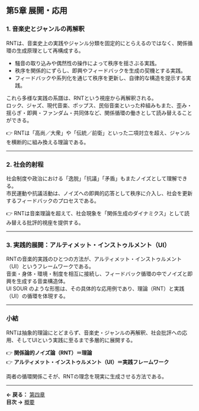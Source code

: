 ## 第5章 展開・応用

### 1. 音楽史とジャンルの再解釈
RNTは、音楽史上の実践やジャンル分類を固定的にとらえるのではなく、関係循環の生成原理として再構成する。  

- 騒音の取り込みや偶然性の操作によって秩序を揺さぶる実践。  
- 秩序を関係的にずらし、即興やフィードバックを生成の契機とする実践。  
- フィードバックや系列化を通じて秩序を更新し、自律的な構造を提示する実践。  

これら多様な実践の系譜は、RNTという視座から再解釈される。  
ロック、ジャズ、現代音楽、ポップス、民俗音楽といった枠組みもまた、歪み・揺らぎ・即興・ファンダム・共同体など、関係循環の働きとして読み替えることができる。  

👉 RNTは「高尚／大衆」や「伝統／前衛」といった二項対立を超え、ジャンルを横断的に組み換える理論である。

---

### 2. 社会的射程
社会制度や政治における「逸脱」「抗議」「矛盾」もまたノイズとして理解できる。  
市民運動や抗議活動は、ノイズへの即興的応答として秩序に介入し、社会を更新するフィードバックのプロセスである。  

👉 RNTは音楽理論を超えて、社会現象を「関係生成のダイナミクス」として読み替える批評的視座を提供する。  

---

### 3. 実践的展開：アルティメット・インストゥルメント（UI）
RNTの音楽的実践のひとつの方法が、アルティメット・インストゥルメント（UI）というフレームワークである。  
音楽・身体・環境・制度を相互に接続し、フィードバック循環の中でノイズと即興を生成する音楽構造体。  
UI SOUR のような形態は、その具体的な応用例であり、理論（RNT）と実践（UI）の循環を体現する。  

---

### 小結
RNTは抽象的理論にとどまらず、音楽史・ジャンルの再解釈、社会批評への応用、そしてUIという実践に至るまで多層的に展開する。  

👉 **関係論的ノイズ論（RNT）＝理論**  
👉 **アルティメット・インストゥルメント（UI）＝実践フレームワーク**  

両者の循環関係こそが、RNTの理念を現実に生成させる方法である。  

---

**← 戻る：** [第四章](04-feedback-principle.md)  
**目次 →** [概要](00-index.md)
